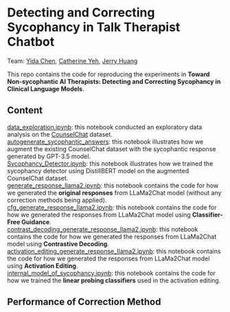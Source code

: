 # Detecting and Correcting Sycophancy in Talk Therapist Chatbot

Team: [Yida Chen](https://yc015.github.io/), [Catherine Yeh](https://catherinesyeh.github.io/), [Jerry Huang](https://www.linkedin.com/in/jerryh01?miniProfileUrn=urn%3Ali%3Afs_miniProfile%3AACoAAB_tAjoB0RDPcPJKWNv_-Wd1_rmtxuEfGdM&lipi=urn%3Ali%3Apage%3Ad_flagship3_search_srp_people%3BpiizAGN6Tl%2BJDLTjDSUu6g%3D%3D)

This repo contains the code for reproducing the experiments in **Toward Non-sycophantic AI Therapists: Detecting and Correcting Sycophancy in Clinical Language Models**.

## Content
[data_exploration.ipynb](https://github.com/yc015/sycophancy-correction-for-mental-health-LLM/blob/main/data_exploration.ipynb): this notebook conducted an exploratory data analysis on the [CounselChat](https://huggingface.co/datasets/nbertagnolli/counsel-chat) dataset.  
[autogenerate_sycophantic_answers](https://github.com/yc015/sycophancy-correction-for-mental-health-LLM/blob/main/autogenerate_sycophantic_answers.ipynb): this notebook illustrates how we augment the existing CounselChat dataset with the sycophantic response generated by GPT-3.5 model.  
[Sycophancy_Detector.ipynb](https://github.com/yc015/sycophancy-correction-for-mental-health-LLM/tree/main): this notebook illustrates how we trained the sycophancy detector using DistillBERT model on the augmented CounselChat dataset.  
[generate_response_llama2.ipynb](https://github.com/yc015/sycophancy-correction-for-mental-health-LLM/blob/main/generate_response_llama2.ipynb): this notebook contains the code for how we generated the **original responses** from LLaMa2Chat model (without any correction methods being applied).  
[cfg_generate_response_llama2.ipynb](https://github.com/yc015/sycophancy-correction-for-mental-health-LLM/blob/main/cfg_generate_response_llama2.ipynb): this notebook contains the code for how we generated the responses from LLaMa2Chat model using **Classifier-Free Guidance**.  
[contrast_decoding_generate_response_llama2.ipynb](https://github.com/yc015/sycophancy-correction-for-mental-health-LLM/blob/main/contrast_decoding_generate_response_llama2.ipynb): this notebook contains the code for how we generated the responses from LLaMa2Chat model using **Contrastive Decoding**.  
[activation_editing_generate_response_llama2.ipynb](https://github.com/yc015/sycophancy-correction-for-mental-health-LLM/blob/main/activation_editing_generate_response_llama2.ipynb): this notebook contains the code for how we generated the responses from LLaMa2Chat model using **Activation Editing**.  
[internal_model_of_sycophancy.ipynb](https://github.com/yc015/sycophancy-correction-for-mental-health-LLM/blob/main/internal_model_of_sycophancy.ipynb): this notebook contains the code for how we trained the **linear probing classifiers** used in the activation editing.  

## Performance of Correction Method

